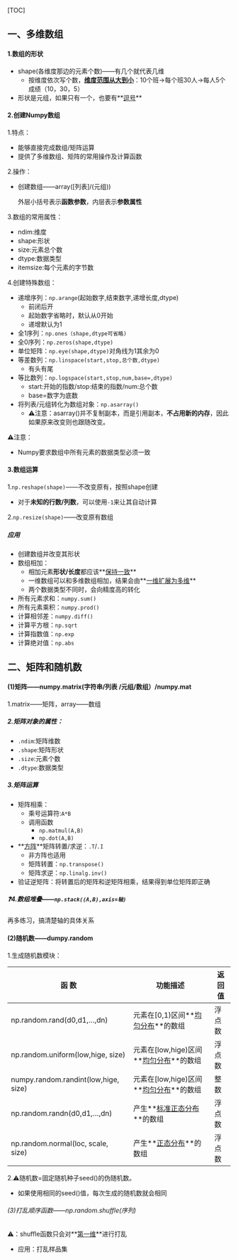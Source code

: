 [TOC]

## 一、多维数组

#### 1.数组的形状

- shape(各维度那边的元素个数)——有几个就代表几维
  - 按维度依次写个数，**<u>维度范围从大到小</u>**：10个班->每个班30人->每人5个成绩（10，30，5）
- 形状是元组，如果只有一个，也要有**<u>逗号</u>**

#### 2.创建Numpy数组

1.特点：

- 能够直接完成数组/矩阵运算
- 提供了多维数组、矩阵的常用操作及计算函数

2.操作：

- 创建数组——array([列表]/(元组))

  外层小括号表示**函数参数**，内层表示**参数属性**

3.数组的常用属性：

- ndim:维度
- shape:形状
- size:元素总个数
- dtype:数据类型
- itemsize:每个元素的字节数 

4.创建特殊数组：

- 递增序列：`np.arange`(起始数字,结束数字,递增长度,dtype)
  - 前闭后开
  - 起始数字省略时，默认从0开始
  - 递增默认为1
- 全1序列：`np.ones（shape,dtype可省略)`
- 全0序列：`np.zeros(shape,dtype)`
- 单位矩阵：`np.eye(shape,dtype)`对角线为1其余为0
- 等差数列：`np.linspace(start,stop,总个数,dtype)`
  - 有头有尾
- 等比数列：`np.logspace(start,stop,num,base=,dtype)`
  - start:开始的指数/stop:结束的指数/num:总个数
  - base=数字为底数
- 将列表/元组转化为数组对象：`np.asarray()`
  - ⚠️注意：asarray()并不复制副本，而是引用副本，**不占用新的内存**，因此如果原来改变则也跟随改变。

⚠️注意：

- Numpy要求数组中所有元素的数据类型必须一致

#### 3.数组运算

1.`np.reshape(shape)`——不改变原有，按照shape创建

- 对于**未知的行数/列数**，可以使用`-1`来让其自动计算

2.`np.resize(shape)`——改变原有数组 

##### 应用

- 创建数组并改变其形状
- 数组相加：
  - 相加元素**形状/长度**都应该**<u>保持一致</u>**
  - 一维数组可以和多维数组相加，结果会由**<u>一维扩展为多维</u>**
  - 两个数据类型不同时，会向精度高的转化
- 所有元素求和：`numpy.sum()`
- 所有元素乘积：`numpy.prod()`
- 计算相邻差：`numpy.diff()`
- 计算平方根：`np.sqrt`
- 计算指数值：`np.exp`
- 计算绝对值：`np.abs`

## 二、矩阵和随机数

#### (1)矩阵——numpy.matrix(字符串/列表 /元组/数组）/numpy.mat

1.matrix——矩阵，array——数组

##### 2.矩阵对象的属性：

- `.ndim`:矩阵维数
- `.shape`:矩阵形状
- `.size`:元素个数
- `.dtype`:数据类型

##### 3.矩阵运算

- 矩阵相乘：
  - 乘号运算符:`A*B`
  - 调用函数
    - `np.matmul(A,B)`
    - `np.dot(A,B)`
- **<u>方阵</u>**矩阵转置/求逆：`.T`/`.I`
  - 非方阵也适用
  - 矩阵转置：`np.transpose()`
  - 矩阵求逆：`np.linalg.inv()`
- 验证逆矩阵：将转置后的矩阵和逆矩阵相乘，结果得到单位矩阵即正确

##### ❓4.数组堆叠——`np.stack((A,B),axis=轴)`

再多练习，搞清楚轴的具体关系

#### (2)随机数——dumpy.random

1.生成随机数模块：

| 函 数                                | 功能描述                                      | 返回值 |
| ------------------------------------ | --------------------------------------------- | ------ |
| np.random.rand(d0,d1,…,dn)           | 元素在[0,1)区间**<u>均匀分布</u>**的数组      | 浮点数 |
| np.random.uniform(low,hige, size)    | 元素在[low,hige)区间**<u>均匀分布</u>**的数组 | 浮点数 |
| numpy.random.randint(low,hige, size) | 元素在[low,hige)区间**<u>均匀分布</u>**的数组 | 整 数  |
| np.random.randn(d0,d1,…,dn)          | 产生**<u>标准</u><u>正态分布</u>**的数组      | 浮点数 |
| np.random.normal(loc, scale, size)   | 产生**<u>正态分布</u>**的数组                 | 浮点数 |

2.⚠️随机数=固定随机种子seed()的伪随机数。

- 如果使用相同的seed()值，每次生成的随机数就会相同

###### (3)打乱顺序函数——np.random.shuffle(序列)

⚠️：shuffle函数只会对**<u>第一维</u>**进行打乱

- 应用：打乱样品集


